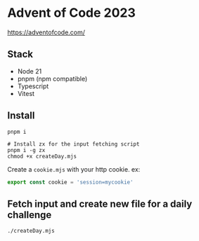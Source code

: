 # Advent of Code 2023

https://adventofcode.com/

## Stack

- Node 21
- pnpm (npm compatible)
- Typescript
- Vitest

## Install

```shell
pnpm i

# Install zx for the input fetching script
pnpm i -g zx
chmod +x createDay.mjs
```

Create a `cookie.mjs` with your http cookie.
ex:

```ts
export const cookie = 'session=mycookie'
```

## Fetch input and create new file for a daily challenge

```shell
./createDay.mjs
```
